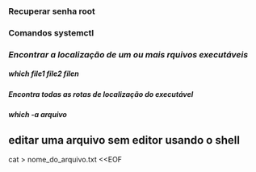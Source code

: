 ### Recuperar senha root
### Comandos systemctl


### *Encontrar a localização de um ou mais rquivos executáveis*
##### which file1 file2 filen
##### Encontra todas as rotas de localização do executável
##### which -a arquivo  


## editar uma arquivo sem editor usando o shell
cat > nome_do_arquivo.txt <<EOF



